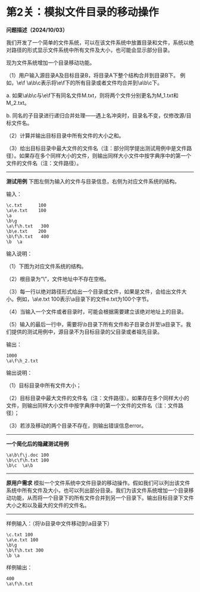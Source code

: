 # 第2关：模拟文件目录的移动操作

**问题描述（2024/10/03）**

我们开发了一个简单的文件系统，可以在该文件系统中放置目录和文件，系统以绝对路径的形式显示文件系统中所有文件及大小，也可能会显示部分目录。

现为文件系统增加一个目录移动功能。

（1）用户输入源目录A及目标目录B，将目录A下整个结构合并到目录B下。
例如，\e\f \a\b\c表示将\e\f下的所有目录或者文件均合并到\a\b\c下。

a.    如果\a\b\c与\e\f下有同名文件M.txt，则将两个文件分别更名为M_1.txt和M_2.txt。

b.    同名的子目录进行递归合并处理——遇上名冲突时，目录名不变，仅修改源/目标文件名。

（2）计算并输出目标目录中所有文件的大小之和。

（3）给出目标目录中最大文件的文件名（注：部分同学提出测试用例中是文件路径）。如果存在多个同样大小的文件，则输出同样大小文件中按字典序中的第一个文件的文件名（注：文件路径）。

---

**测试用例**
下图左侧为输入的文件与目录信息，右侧为对应文件系统的结构。

输入：
```
\c.txt      100
\a\e.txt    100
\a
\b\g
\a\f\h.txt   300
\b\e.txt    200
\b\f\h.txt   400
\b  \a
```
输入说明：

（1）下图为对应文件系统的结构。
 
（2）根目录为“\”，文件地址中不存在空格。

（3）每一行以绝对路径形式给出一个目录或文件，如果是文件，会给出文件大小。例如，\a\e.txt  100表示\a目录下的文件e.txt为100个字节。

（4）当输入一个文件或者目录时，可能会根据需要建立该绝对地址上的目录。

（5）输入的最后一行中，需要将\b目录下所有文件和子目录合并至\a目录下。我们提供的测试用例中，源目录不为目标目录的父目录或者祖先目录。

输出：
```
1000
\a\f\h_2.txt
```
输出说明：

（1）目标目录中所有文件大小；

（2）目标目录中最大文件的文件名（注：文件路径）。如果存在多个同样大小的文件，则输出同样大小文件中按字典序中的第一个文件的文件名（注：文件路径）；

（3）若涉及移动的两个目录不存在，则输出错误信息error。

---

**一个简化后的隐藏测试用例**
```
\a\b\f\j.doc 100
\b\c\f\h.txt 100
\b\c  \a\b
```

---

**原用户需求**
模拟一个文件系统中文件目录的移动操作。假如我们可以列出该文件系统中所有文件及大小，也可以列出部分目录。我们为该文件系统增加一个目录移动功能，从而将一个目录下的所有文件合并到另一个目录下。输出目标目录下文件大小之和以及最大的文件的文件名。

---

样例输入：（将\b目录中文件移动到\a目录下）
```
\c.txt 100
\a\e.txt 100
\b\g
\b\f\h.txt 300
\b \a
```
样例输出：
```
400
\a\f\h.txt
```